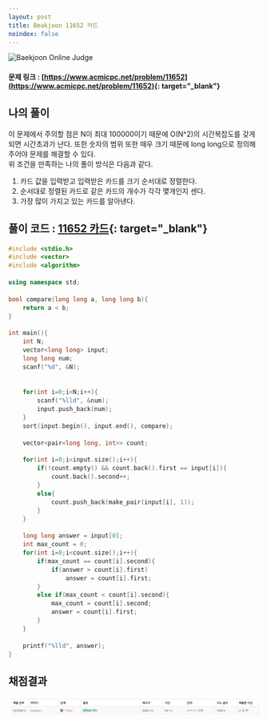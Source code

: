 ```yaml
---
layout: post
title: Beakjoon 11652 카드
noindex: false
---
```


![Baekjoon Online Judge](https://onlinejudgeimages.s3-ap-northeast-1.amazonaws.com/images/boj-og-1200.png)

#### 문제 링크 : [https://www.acmicpc.net/problem/11652](https://www.acmicpc.net/problem/11652){: target="_blank"}


## 나의 풀이
이 문제에서 주의할 점은 N이 최대 100000이기 때문에 O(N^2)의 시간복잡도를 갖게되면 시간초과가 난다. 또한 숫자의 범위 또한 매우 크기 때문에 long long으로 정의해 주어야 문제를 해결할 수 있다.          
위 조건을 만족하는 나의 풀이 방식은 다음과 같다.
1. 카드 값을 입력받고 입력받은 카드를 크기 순서대로 정렬한다.
2. 순서대로 정렬된 카드로 같은 카드의 개수가 각각 몇개인지 센다.
3. 가장 많이 가지고 있는 카드를 알아낸다.   


## 풀이 코드 : [11652 카드](https://github.com/sun-pyo/algorithm/blob/main/Beakjoon/11652.cpp){: target="_blank"}

```c++
#include <stdio.h>
#include <vector>
#include <algorithm>

using namespace std;

bool compare(long long a, long long b){
    return a < b;
}

int main(){
    int N;
    vector<long long> input;
    long long num;
    scanf("%d", &N);

    
    for(int i=0;i<N;i++){
        scanf("%lld", &num);
        input.push_back(num);
    }
    sort(input.begin(), input.end(), compare);

    vector<pair<long long, int>> count;

    for(int i=0;i<input.size();i++){
        if(!count.empty() && count.back().first == input[i]){
            count.back().second++;
        }
        else{
            count.push_back(make_pair(input[i], 1));
        }
    }

    long long answer = input[0];
    int max_count = 0;
    for(int i=0;i<count.size();i++){
        if(max_count == count[i].second){
            if(answer > count[i].first)
                answer = count[i].first;
        }
        else if(max_count < count[i].second){
            max_count = count[i].second;
            answer = count[i].first;
        }
    }

    printf("%lld", answer);
}
```


## 채점결과
![49993](\algorithm\img\beakjoon_11652.PNG)